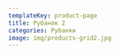 ```yaml
---
templateKey: product-page
title: Рубанок 2
categories: Рубанки
image: img/products-grid2.jpg
---
```


